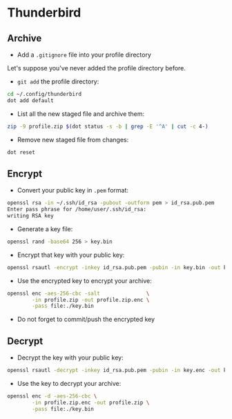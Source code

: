 Thunderbird
===========

## Archive

* Add a `.gitignore` file into your profile directory

Let's suppose you've never added the profile directory before.

* `git add` the profile directory:

```bash
cd ~/.config/thunderbird
dot add default
```

* List all the new staged file and archive them:

```bash
zip -9 profile.zip $(dot status -s -b | grep -E '^A' | cut -c 4-)
```

* Remove new staged file from changes:

```bash
dot reset
```

## Encrypt

* Convert your public key in `.pem` format:

```bash
openssl rsa -in ~/.ssh/id_rsa -pubout -outform pem > id_rsa.pub.pem
Enter pass phrase for /home/user/.ssh/id_rsa:
writing RSA key
```

* Generate a key file:

```bash
openssl rand -base64 256 > key.bin
```

* Encrypt that key with your public key:

```bash
openssl rsautl -encrypt -inkey id_rsa.pub.pem -pubin -in key.bin -out key.enc
```

* Use the encrypted key to encrypt your archive:

```bash
openssl enc -aes-256-cbc -salt               \
        -in profile.zip -out profile.zip.enc \
        -pass file:./key.bin
```

* Do not forget to commit/push the encrypted key

## Decrypt

* Decrypt the key with your public key:

```bash
openssl rsautl -decrypt -inkey id_rsa.pub.pem -pubin -in key.enc -out key.bin
```

* Use the key to decrypt your archive:

```bash
openssl enc -d -aes-256-cbc \
        -in profile.zip.enc -out profile.zip \
        -pass file:./key.bin
```
